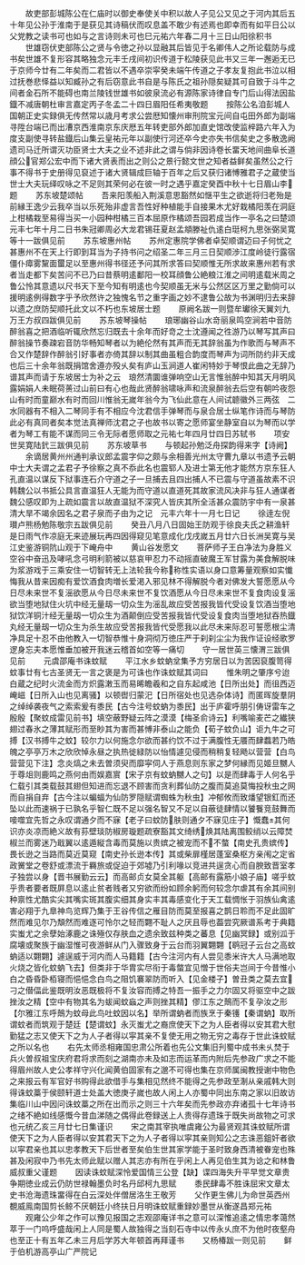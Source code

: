 <!-- { "loadSidebar": true } -->
　　故吏部彭城陈公在仁庙时以御史奉使关中积以故人子见公又见之于河内其后五十年见公孙于淮南于是获见其诗稿伏而叹息盖不敢少有述焉也即幸而有如平日公以父党教之读书可也如与之言诗则未可也巳元祐六年春二月十三日山阳徐积书
　　世雄窃伏吏部陈公之贤与令徳之孙以显融其后皆见于名卿伟人之所论载防与成书矣世雄不复形容其略独念元丰壬戌间初识传道于松陵获见此书又三年一邂逅无已于京师今廿有二年矣而二君皆以不遇卒崇寜癸未端午传道之子孝友复抱此书泣以相过抚巻悲怿益以知臧孙之有后窃意此书自是与陈氏之祖孙隠矣疑其可自致于斗牛之间者金石所不能碍也南兰陵钱世雄书如彼泉流必有源陈家诗律自专门后山得法因盐鐡不减唐朝杜审言嘉定丙子冬孟二十四日眉阳任希夷敬题
　　按陈公名洎彭城人国朝正史实録俱无传然常以歳月考求公尝厯知懐州审刑院宝元间自屯田外郎为副端寻陞台端已而出漕京西淮南京东庆厯五年转吏部外郎加直史馆改使监梓路六年入为度支副使寻转盐鐡后山集云皇祐元年以副使行河还卒今史亦失书信矣史之多散逸阙遗司马迁所谓灭功臣贤士大夫之业不述非此之谓与倘非因诗卷长畱天地间曲阜长道顔公官郑公宏中而下诸大贤表而出之则公之景行懿文世之知者益鲜矣虽然公之行事不得书于史册得见裒述于诸大贤辑成巨轴于百年之后又获归诸愽雅君子之蔵使当世士大夫玩绎叹咏之不足则其荣何必在彼一时之遇乎嘉定癸酉中秋十七日眉山李题
　　苏东坡楚颂帖
　　吾来阳羡船入荆溪意思豁然如惬平生之欲逝将归老殆是前縁王逸少云我卒当以乐死殆非虚言吾性好种植能手自接果木尤好栽橘阳羡在洞庭上柑橘栽至易得当买一小园种柑橘三百本屈原作橘颂吾园若成当作一亭名之曰楚颂元丰七年十月二日书朱冠卿周必大龙君锡荘夏赵孟頫滕祉仇逺白珽柯九思张弼吴寛等十一跋俱见前
　　苏东坡惠州帖
　　苏州定惠院学佛者卓契顺谓迈曰子何忧之甚惠州不在天上行即到耳当为子持书问之绍圣二年三月三日契顺渉江度岭徒行露宿僵仆瘴雾黧面蠒足以至惠州得书径还予问其所求答曰契顺惟无所求故来惠州若有求者当走都下矣苦问不已乃曰昔蔡明逺鄱阳一校耳顔鲁公絶粮江淮之间明逺载米周之鲁公怜其意遗以尺书天下至今知有明逺也今契顺虽无米与公然区区万里之勤倘可以援明逺例得数字乎予欣然许之独愧名节之重字画之妙不逮鲁公故为书渊明归去来辞以遗之庶防契顺托此文以不朽也东坡居士题
　　原阙名跋一则暨牟瓛徐天翼刘九万王方叔四跋俱见前
　　苏东坡琴操帖
　　琅琊幽谷山水竒丽泉鸣空涧若中音防醉翁喜之把酒临听辄欣然忘归既去十余年而好竒之士沈遵闻之徃游乃以琴写其声曰醉翁操节奏疎宕音防华畅知琴者以为絶伦然有其声而无其辞翁虽为作歌而与琴声不合又作楚辞作醉翁引好事者亦倚其辞以制其曲虽粗合韵度而琴声为词所防约非天成也后三十余年翁既捐馆舍遵亦殁乆矣有庐山玉涧道人崔闲特妙于琴恨此曲之无辞乃谱其声而请于东坡居士为补之云　琅然清圜谁弹响空山无言惟翁醉中知其天月明风露娟娟人未眠荷蒉过山前曰有心也哉此贤醉翁啸咏声和流泉醉翁去后空有朝吟夜怨山有时而童巅水有时而回川惟翁无嵗年翁今为飞仙此意在人间试聼徽外三两弦　二水同器有不相入二琴同手有不相应今沈君信手弹琴而与泉合居士纵笔作诗而与琴防此必有真同者矣本觉法真禅师沈君之子也故书以寄之愿师宴坐静室自以为琴而以学者为琴工有能不谋而同三令无际者愿师取之元祐七年四月廿四日苏轼书
　　项安世吴寛陆釴三跋俱见前
　　苏东坡草书
　　与顿起孙勉泛舟探韵得来字【诗阙】
　　余谪居黄州州通判承议郎孟震字仰之颇与余相善光州太守曹九章以书遗予云朝中士大夫谓之孟君子予徐察之真不忝此名也震郓人及进士第无他才能然方京东狂人孔直温以谋反下狱事连石介守道之子一旦捕去且四出捕人不已震与守道虽故素不识韩魏公以书抵公具言直温狂人无能为而守道以直道死其故家流风决非与狂人通谋者魏公感叹即为上疏如震言以故直温狱不深究人皆庆其所全活甚众震防宇中有一泉甚清大旱不竭余因名之君子泉而子由为之记　元丰六年十一月七日记
　　徐逹左倪瓉卢熊杨勉陈敬宗五跋俱见前
　　癸丑八月八日固始王防观于徐良夫氏之耕渔轩是日雨气作凉庭无来迹展玩再四因得窥见笔意成化戊戌嵗五月廿六日长洲吴寛与吴江史鉴游铜阬山观于下崦舟中
　　黄山谷发愿文
　　菩萨师子王白净法为身胜义空谷中奋迅及哮吼念弓明利箭被以慈哀甲忍力不动摇直破魔王军甘露为美食解脱味为浆游戏于三乘安住一切智转无上法轮我今称称性实语以身口意筹量观察如实懴悔我从昔来因痴有爱饮酒食肉増长爱渇入邪见林不得解脱今者对佛发大誓愿愿从今日尽未来世不复滛欲愿从今日尽未来世不复饮酒愿从今日尽未来世不复食肉设复滛欲当堕地狱住火坑中经无量刼一切众生为滛乱故应受苦报我皆代受设复饮酒当堕地狱饮洋铜汁经无量刼一切众生为酒颠倒应受苦报我皆代受设复食肉当堕地狱吞热鐡丸经无量刼一切众生为杀生故应受苦报我皆代受愿我以此尽未来际忍可誓愿根尘清净具足十忍不由他教入一切智恭惟十身洞彻万徳庄严于刹刹尘尘为我作证设经歌罗逻身忘夫本愿惟垂加被开我迷云稽首如空等一痛切
　　守一居世英三懐渭三跋俱见前
　　元虞邵庵书诛蚊赋
　　平江水乡蚊蚋坌集予方穷居日以为苦因裒腹笥得蚊事廿有七古圣贤无一言之褒是为可诛也作诛蚊赋其词曰
　　惟朱明之肇序兮迨白蔵之纪时火流金而方炽露潄玉而易晞瞻羲和之自东起咸池【日所出处】而徂西迈崦嵫【日所入山也见离骚】以顿辔归蒙汜【日所宿处也见选杂体诗】而匿晖旋羣阴之绰绰袭夜气之索索爰有黍民【古今注号蚊蚋为黍民】出于庐霍呼朋引俦讶雷车之殷殷【聚蚊成雷见前书】填空蔽野疑云阵之漠漠【梅圣俞诗云】利嘴喻麦芒之纎狭翅过春氷之薄其赋形而至眇其为害而甚愽非泰山之能负【荀子蚊负山】讵九牛之可搏【汉书搏牛之蚊】较尔力以何施念尔欲而甚约饮不过于满腹性无餍而肆蠚若乃皓魄之亭亭万木之欣欣悼永昼之执热徙緑防以怡情遽见侵而稍稍复轻飏以营营【白鸟营营见下注】念炎熇之未去曽须臾而靡寜伺人于燕息则东家之梦何縁而见姬旦嬲人于尊俎则鹿鸣之燕何由而娱嘉賔【宋子京有蚊蚋嬲人之句】以是而肆毒于人何名乎仁载引其类载鼓其翅但知进而忘退不顾害而贪利葬仙防之腹而莫追莫悔投秋虫之网而自捐自弃【古今注以蝙蝠为仙防罗隠赋谓蜘蛛为秋虫】冲郁攸而致燔望银釭而还坠以此而速祸于已孰名乎智仁既不足以强名智又不足以自蔽徒肆情以饕餮竞鼓舞而唼噬宜先哲之永叹谓通夕而不寐【老子曰蚊防肤则通夕不寐见庄子】慨蠢其何识亦炎凉而絶义故有荪壁琰防椒房璇题疏寮豁其文绮绣焕其陆离围鲛绡以云障焚椒兰而雾迷乃戢翼以逺遁縦含毒而莫施以贵嫔之被宠而不不螫【南史孔贵嫔传】畏长逊之当路而莫近莫窥【南史孙长逊本传】其或柴扉槿居蓬室桑枢方亲闱之定省政黉堂之卷舒或漂流于羇旅或促迫于郊墟乃引利喙以竞进共逞贪心而自腴致晋室孝子独尝以身【晋书展勤云云】而高邮贞女莫全其躯【高邮有露筋小娘子庙】嗟乎蚊乎贵者要者既屛息以逺止贫者贱者又穷欲而纷如顾余躬而何较念尔虐其有余其间别种禀性尤酷实尖其嘴实斑其腹实细其身实丰其毒感变化于天工载惆怅于羽族仙禽逺害必翔于九臯神鸟览辉乃集于王谷传信之雁目防而莫至报喜之鹊日聆而不足此固旷然而难见尔乃頽然而难逐可怜尔之轻而翾不耻人之厌且辱也葢尝究厥谱系考于典籍实蚩尤之余孽始涿鹿之诛殛仅存肤血之遗余致兹种类之蕃息【见幽冥録】或别泒于腐壊或聚族于幽湿惟可夜游鲜从门入骤致身于云台而羽翼翾翾【鹖冠子云台之高蚊蚋适以翾翾】遽逞威于河内而人马籍籍【古今注河内有人尝见黍米许大人马满地取火烧之皆化蚊蚋飞去】但类非于华胄实尽衔于毒螫宜见憎于世俗夫岂间于今昔惟小白之昏昏卧栢寝而悒悒念白鸟之阻饥褰翠防而听入【见金楼子】曽丑类之莫去宜刁之僣偪此鉴既明汝恶既极将不复汝容而搏之特吾一振手之力尔固又将驱空中之跋挫汝之精【空中有物其名为蛂闻蚊蝱之声则挫其精】僇江东之鷏而不复孕汝之形【尔雅江东呼鷏为蚊母此鸟吐蚊因以名】举所谓蚋者而族烹于秦镬【秦谓蚋】取所谓蚊者而筑观于楚廷【楚谓蚊】永灭蚩尤之裔庶使天下之为人臣者得以安其君大慰勤猛之志又使天下之为人子者得以寜其亲不复使无用之物无穷之毒存于世此诛蚊赋之所以名也
　　右先太师丞相雍国忠肃公所着也先公文集旧刋蜀中成书未乆焚于兵火曽叔祖宝庆府君将求而刻之湖南亦未及如志而运革而内附后先参政广求之不能得眉州故人史公孝祥守兴化闻黄伯固家有之邈不可得也集在京师属闽教授谢中物色之来报云有军官好书购得此欲借手与集相见然终不能得之先参政至淛从亲戚韩大则得诛蚊藁于侯颐轩道士处盖大徳庚子嵗也故人闲上人亦蜀中同出东南之家以旧故访集临川山中因问诛蚊藁之所在出而示之则三十六年矣而先参政亦弃诸孤十七年诗书之绪不絶如线感慨今昔血涕随之偶得此卷録送上人贵得存遗珠于既失尚故物之可求也元统乙亥三月廿七日集谨识
　　宋之南其宰执唯虞雍公为最贤观其诛蚊赋所谓使天下之为人臣者得以安其君天下之为人子者得以寜其亲则知公之志诛恶鉏奸者欲以寜君亲也其以忠孝教天下后世者至矣伯生世其家学能于圣时致身西清被眷宠也殊甚及闲寂中乃书先太师此赋以赠人其志亦有所在乎闲上人再见伯生其为谂之和林鲁威叔重父谨题
　　因读诛蚊赋深怜爱国情三公登【缺】谍四海失升平早觉文章贵争期徳业成云仍防世禄翰墨负时名丹邱柯九思赋
　　黍民肆毒不胜诛屈宋文章太史书沧海遗珠畱得在白云深处伴僧居洛生王敬芳
　　父作更生佛儿为命世英西州覩威鳯南国剪长鲸不厌朝廷小终扶日月明诛蚊赋重録妙墨世从衡遂昌郑元祐
　　观雍公少年之作可以豫见报国之志观邵庵详书之意可以深惟追逺之情忠孝蔼然萃于一门呜呼盛哉闲上人同是蜀人故独得之当刻石寺中以传永乆庶不为他时夜壑舟也至正十有五年乙未三月后学苏大年顿首再拜谨书
　　又杨椿跋一则见前
　　鲜于伯机游高亭山广严院记
